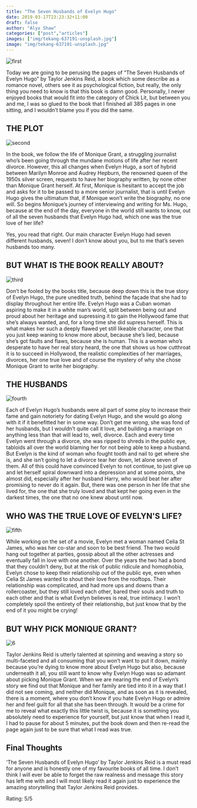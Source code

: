 ```yaml
---
title: "The Seven Husbands of Evelyn Hugo"
date: 2019-03-17T23:23:32+11:00
draft: false
author: "Alyx Shaw"
categories: ["post","articles"]
images: ["img/tekang-637191-unsplash.jpg"]
image: "img/tekang-637191-unsplash.jpg"
---
```

![first](/inline/seven-husbands/first.jpg)

Today we are going to be perusing the pages of “The Seven Husbands of Evelyn Hugo” by Taylor Jenkins Reid, a book which some describe as a romance novel, others see it as psychological fiction, but really, the only thing you need to know is that this book is damn good. Personally, I never enjoyed books that would fit into the category of Chick Lit, but between you and me, I was so glued to the book that I finished all 385 pages in one sitting, and I wouldn’t blame you if you did the same.

## THE PLOT

![second](/inline/seven-husbands/second.gif)

In the book, we follow the life of Monique Grant, a struggling journalist who’s been going through the mundane motions of life after her recent divorce. However, this all changes when Evelyn Hugo, a sort of hybrid between Marilyn Monroe and Audrey Hepburn, the renowned queen of the 1950s silver screen, requests to have her biography written, by none other than Monique Grant herself. At first, Monique is hesitant to accept the job and asks for it to be passed to a more senior journalist, that is until Evelyn Hugo gives the ultimatum that, if Monique won’t write the biography, no one will. So begins Monique’s journey of interviewing and writing for Ms. Hugo, because at the end of the day, everyone in the world still wants to know, out of all the seven husbands that Evelyn Hugo had, which one was the true love of her life?

Yes, you read that right. Our main character Evelyn Hugo had seven different husbands, seven! I don’t know about you, but to me that’s seven husbands too many.

## BUT WHAT IS THE BOOK REALLY ABOUT?

![third](/inline/seven-husbands/third.gif)

Don’t be fooled by the books title, because deep down this is the true story of Evelyn Hugo, the pure unedited truth, behind the façade that she had to display throughout her entire life. Evelyn Hugo was a Cuban woman aspiring to make it in a white man’s world, split between being out and proud about her heritage and supressing it to gain the Hollywood fame that she’s always wanted, and, for a long time she did supress herself. This is what makes her such a deeply flawed yet still likeable character, one that you just keep waning to know more about, because she’s lied, because she’s got faults and flaws, because she is human. This is a woman who’s desperate to have her real story heard, the one that shows us how cutthroat it is to succeed in Hollywood, the realistic complexities of her marriages, divorces, her one true love and of course the mystery of why she chose Monique Grant to write her biography.

## THE HUSBANDS

![fourth](/inline/seven-husbands/fourth.gif)

Each of Evelyn Hugo’s husbands were all part of some ploy to increase their fame and gain notoriety for dating Evelyn Hugo, and she would go along with it if it benefitted her in some way. Don’t get me wrong, she was fond of her husbands, but I wouldn’t quite call it love, and building a marriage on anything less than that will lead to, well, divorce. Each and every time Evelyn went through a divorce, she was ripped to shreds in the public eye, tabloids all over the world blaming her for not being able to keep a husband. But Evelyn is the kind of woman who fought tooth and nail to get where she is, and she isn’t going to let a divorce tear her down, let alone seven of them. All of this could have convinced Evelyn to not continue, to just give up and let herself spiral downward into a depression and at some points, she almost did, especially after her husband Harry, who would beat her after promising to never do it again. But, there was one person in her life that she lived for, the one that she truly loved and that kept her going even in the darkest times, the one that no one knew about until now.

## WHO WAS THE TRUE LOVE OF EVELYN'S LIFE?

![fifth](/inline/seven-husbands/fifth.gif)

While working on the set of a movie, Evelyn met a woman named Celia St James, who was her co-star and soon to be best friend. The two would hang out together at parties, gossip about all the other actresses and eventually fall in love with one another. Over the years the two had a bond that they couldn’t deny, but at the risk of public ridicule and homophobia, Evelyn chose to keep their relationship out of the public eye, even when Celia St James wanted to shout their love from the rooftops. Their relationship was complicated, and had more ups and downs than a rollercoaster, but they still loved each other, bared their souls and truth to each other and that is what Evelyn believes is real, true intimacy. I won’t completely spoil the entirety of their relationship, but just know that by the end of it you might be crying!

## BUT WHY PICK MONIQUE GRANT?

![6](/inline/seven-husbands/sixth.gif)

Taylor Jenkins Reid is utterly talented at spinning and weaving a story so multi-faceted and all consuming that you won’t want to put it down, mainly because you’re dying to know more about Evelyn Hugo but also, because underneath it all, you still want to know why Evelyn Hugo was so adamant about picking Monique Grant. When we are nearing the end of Evelyn’s story we find out that Monique and her family are tied into it in a way that I did not see coming, and neither did Monique, and as soon as it is revealed, there is a moment, where you don’t know if you hate Evelyn Hugo or admire her and feel guilt for all that she has been through. It would be a crime for me to reveal what exactly this little twist is, because it is something you absolutely need to experience for yourself, but just know that when I read it, I had to pause for about 5 minutes, put the book down and then re-read the page again just to be sure that what I read was true.

## Final Thoughts

‘The Seven Husbands of Evelyn Hugo’ by Taylor Jenkins Reid is a must read for anyone and is honestly one of my favourite books of all time. I don’t think I will ever be able to forget the raw realness and message this story has left me with and I will most likely read it again just to experience the amazing storytelling that Taylor Jenkins Reid provides.

Rating: 5/5